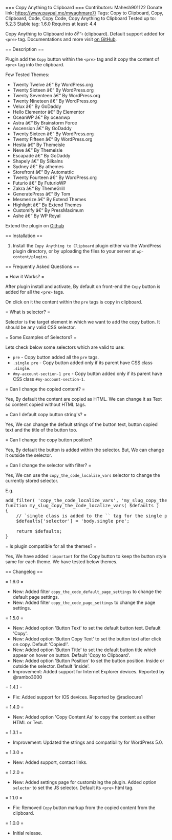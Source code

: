 === Copy Anything to Clipboard ===
Contributors: Mahesh901122
Donate link: https://www.paypal.me/mwaghmare7/
Tags: Copy to Clipboard, Copy, Clipboard, Code, Copy Code, Copy Anything to Clipboard
Tested up to: 5.2.3
Stable tag: 1.6.0
Requires at least: 4.4

Copy Anything to Clipboard into ðŸ“‹ (clipboard). Default support added for <code>&lt;pre&gt;</code> tag. Documentations and more visit <a href="https://github.com/maheshwaghmare/copy-the-code/"> on GitHub</a>.

== Description ==

Plugin add the `Copy` button within the `<pre>` tag and it copy the content of `<pre>` tag into the clipboard.

Few Tested Themes:

- Twenty Twelve â€“ By WordPress.org
- Twenty Sixteen â€“ By WordPress.org
- Twenty Seventeen â€“ By WordPress.org
- Twenty Nineteen â€“ By WordPress.org
- Velux â€“ By GoDaddy
- Hello Elementor â€“ By Elementor
- OceanWP â€“ By oceanwp
- Astra â€“ By Brainstorm Force
- Ascension â€“ By GoDaddy
- Twenty Sixteen â€“ By WordPress.org
- Twenty Fifteen â€“ By WordPress.org
- Hestia â€“ By Themeisle
- Neve â€“ By Themeisle
- Escapade â€“ By GoDaddy
- Shapely â€“ By Silkalns
- Sydney â€“ By athemes
- Storefront â€“ By Automattic
- Twenty Fourteen â€“ By WordPress.org
- Futurio â€“ By FuturioWP
- Zakra â€“ By ThemeGrill
- GeneratePress â€“ By Tom
- Mesmerize â€“ By Extend Themes
- Highlight â€“ By Extend Themes
- Customify â€“ By PressMaximum
- Ashe â€“ By WP Royal

Extend the plugin on [Github](https://github.com/maheshwaghmare/copy-the-code/)

== Installation ==

1. Install the <code>Copy Anything to Clipboard</code> plugin either via the WordPress plugin directory, or by uploading the files to your server at <code>wp-content/plugins</code>.

== Frequently Asked Questions ==

= How it Works? =

After plugin install and activate, By default on front-end the `Copy` button is added for all the `<pre>` tags.

On click on it the content within the `pre` tags is copy in clipboard.

= What is selector? =

Selector is the target element in which we want to add the copy button. It should be any valid CSS selector.

= Some Examples of Selectors? =

Lets check below some selectors which are valid to use:

- `pre` - Copy button added all the `pre` tags.
- `.single pre` - Copy button added only if its parent have CSS class `.single`.
- `#my-account-section-1 pre` - Copy button added only if its parent have CSS class `#my-account-section-1`.

= Can I change the copied content? =

Yes, By default the content are copied as HTML. We can change it as Text so content copied without HTML tags.

= Can I default copy button string's? =

Yes, We can change the default strings of the button text, button copied text and the title of the button too.

= Can I change the copy button position?

Yes, By default the button is added within the selector. But, We can change it outside the selector.

= Can I change the selector with filter? =

Yes, We can use the `copy_the_code_localize_vars` selector to change the currently stored selector.

E.g.

<pre>
add_filter( 'copy_the_code_localize_vars', 'my_slug_copy_the_code_localize_vars' );
function my_slug_copy_the_code_localize_vars( $defaults )
{
	// `single class is added to the `<body>` tag for the single page, post etc.
	$defaults['selector'] = 'body.single pre';

	return $defaults;	
}
</pre>

= Is plugin compatible for all the themes? =

Yes, We have added `!important` for the Copy button to keep the button style same for each theme. We have tested below themes.

== Changelog ==

= 1.6.0 =

* New: Added filter `copy_the_code_default_page_settings` to change the default page settings.
* New: Added filter `copy_the_code_page_settings` to change the page settings.

= 1.5.0 =

* New: Added option 'Button Text' to set the default button text. Default 'Copy'.
* New: Added option 'Button Copy Text' to set the button text after click on copy. Default 'Copied!'.
* New: Added option 'Button Title' to set the default button title which appear on hover on button. Default 'Copy to Clipboard'.
* New: Added option 'Button Position' to set the button position. Inside or outside the selector. Default 'inside'.
* Improvement: Added support for Internet Explorer devices. Reported by @rambo3000

= 1.4.1 =

* Fix: Added support for IOS devices. Reported by @radiocure1

= 1.4.0 =
* New: Added option 'Copy Content As' to copy the content as either HTML or Text. 

= 1.3.1 =
* Improvement: Updated the strings and compatibility for WordPress 5.0.

= 1.3.0 =
* New: Added support, contact links.

= 1.2.0 =
* New: Added settings page for customizing the plugin. Added option `selector` to set the JS selector. Default its `<pre>` html tag.

= 1.1.0 =
* Fix: Removed `Copy` button markup from the copied content from the clipboard.

= 1.0.0 =
* Initial release.